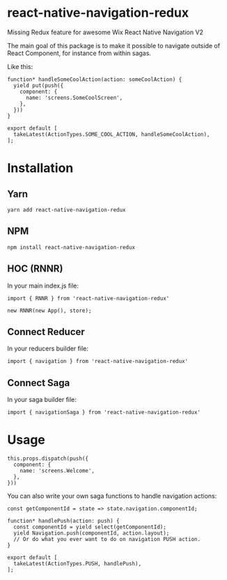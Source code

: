 # react-native-navigation-redux
Missing Redux feature for awesome Wix React Native Navigation V2

The main goal of this package is to make it possible to navigate outside of React Component, for instance from within sagas.

Like this:

```
function* handleSomeCoolAction(action: someCoolAction) {
  yield put(push({
    component: {
      name: 'screens.SomeCoolScreen',
    },
  }))
}

export default [
  takeLatest(ActionTypes.SOME_COOL_ACTION, handleSomeCoolAction),
];
```

# Installation
## Yarn
`yarn add react-native-navigation-redux`

## NPM
`npm install react-native-navigation-redux`

## HOC (RNNR)
In your main index.js file:

```
import { RNNR } from 'react-native-navigation-redux'
```

```
new RNNR(new App(), store);
```

## Connect Reducer
In your reducers builder file:

```import { navigation } from 'react-native-navigation-redux'```

## Connect Saga
In your saga builder file:

```import { navigationSaga } from 'react-native-navigation-redux'```

# Usage
```
this.props.dispatch(push({
  component: {
    name: 'screens.Welcome',
  },
}))
```

You can also write your own saga functions to handle navigation actions:
```
const getComponentId = state => state.navigation.componentId;

function* handlePush(action: push) {
  const componentId = yield select(getComponentId);
  yield Navigation.push(componentId, action.layout);
  // Or do what you ever want to do on navigation PUSH action.
}

export default [
  takeLatest(ActionTypes.PUSH, handlePush),
];
```
